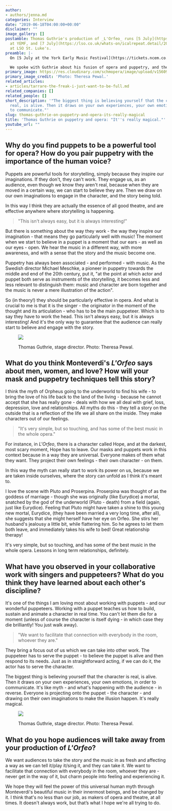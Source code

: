 ```yaml
---
author:
- authors/jenna.md
categories: Interview
date: "2019-06-18T04:00:00+00:00"
disclaimer: ""
image_gallery: []
postamble: Thomas Guthrie's production of _L'Orfeo_ runs [5 July](https://tickets.ncem.co.uk/en-GB/shows/monteverdi's%20l'orfeo/events)
  at YEMF, and [7 July](https://lso.co.uk/whats-on/icalrepeat.detail/2019/07/07/1665/-/i-fagiolini-music-theatre-for-all-l-orfeo.html)
  at LSO St. Luke's.
preamble: |-
  On [5 July at the York Early Music Festival](https://tickets.ncem.co.uk/en-GB/shows/monteverdi's%20l'orfeo/events), and [7 July at LSO St. Luke's](https://lso.co.uk/whats-on/icalrepeat.detail/2019/07/07/1665/-/i-fagiolini-music-theatre-for-all-l-orfeo.html) in London, stage director Thomas Guthrie is set to open his very special production of Monteverdi's _L'Orfeo_. In a partnership with I Fagiolini and Music and Theatre for All, Guthrie's _L'Orfeo_ uses ancient Greek mask and puppetry techniques.

  We spoke with Guthrie about his fusion of opera and puppetry, and the special storytelling power that puppets have.
primary_image: https://res.cloudinary.com/schmopera/image/upload/v1560900169/media/2019/06/sqThomasGuthrie-TheresaPewal.jpg
primary_image_credit: 'Photo: Theresa Pewal.'
related_articles:
- articles/tarrare-the-freak-i-just-want-to-be-full.md
related_companies: []
related_people: []
short_description: '"The biggest thing is believing yourself that the character is
  real, is alive. Then it draws on your own experiences, your own emotions, in order
  to communicate."'
slug: thomas-guthrie-on-puppetry-and-opera-its-really-magical
title: 'Thomas Guthrie on puppetry and opera: "It''s really magical."'
youtube_url: ""
---
```

## Why do you find puppets to be a powerful tool for opera? How do you pair puppetry with the importance of the human voice?

Puppets are powerful tools for storytelling, simply because they inspire our imaginations. If they don't, they can't work. They engage us, as an audience, even though we know they aren't real, because when they are moved in a certain way, we can start to believe they are. Then we draw on our own imaginations to engage in the character, and the story being told. 

In this way I think they are actually the essence of all good theatre, and are effective anywhere where storytelling is happening.

>"This isn't always easy, but it is always interesting!"

But there is something about the way they work - the way they inspire our imagination - that means they go particularly well with music! The moment when we start to believe in a puppet is a moment that our ears - as well as our eyes - open. We hear the music in a different way, with more awareness, and with a sense that the story and the music become one. 

Puppetry has always been associated - and performed - with music. As the Swedish director Michael Meschke, a pioneer in puppetry towards the middle and end of the 20th century, put it, "at the point at which actor and puppet both serve as instruments of the storytelling, it becomes less and less relevant to distinguish them: music and character are born together and the music is never a mere illustration of the action".

So (in theory!) they should be particularly effective in opera. And what is crucial to me is that it is the singer - the originator in the moment of the thought and its articulation - who has to be the main puppeteer. Which is to say they have to work the head. This isn't always easy, but it is always interesting! And it's the only way to guarantee that the audience can really start to believe and engage with the story.

<figure data-type="image">

![](https://res.cloudinary.com/schmopera/image/upload/v1560902166/media/2019/06/ThomasGuthrie6TheresaPewal-1.jpg)

<figcaption>Thomas Guthrie, stage director. Photo: Theresa Pewal.</figcaption>

</figure>

## What do you think Monteverdi's _L'Orfeo_ says about men, women, and love? How will your mask and puppetry techniques tell this story?

I think the myth of Orpheus going to the underworld to find his wife - to bring the love of his life back to the land of the living - because he cannot accept that she has really gone - deals with how we all deal with grief, loss, depression, love and relationships. All myths do this - they tell a story on the outside that is a reflection of the life we all share on the inside. They make characters out of our feelings. 

>"It's very simple, but so touching, and has some of the best music in the whole opera."

For instance, in _L'Orfeo_, there is a character called Hope, and at the darkest, most scary moment, Hope has to leave. Our masks and puppets work in this context because in a way they are universal. Everyone makes of them what they want. They project their own feelings - their own character - on them. 

In this way the myth can really start to work its power on us, because we are taken inside ourselves, where the story can unfold as I think it's meant to. 

I love the scene with Pluto and Proserpina. Proserpina was thought of as the goddess of marriage - though she was originally (like Eurydice) a mortal, snatched by the god of the underworld (Pluto - death) from a field (again, just like Eurydice). Feeling that Pluto might have taken a shine to this young new mortal, Eurydice, (they have been married a very long time, after all), she suggests that she might herself have her eye on Orfeo. She stirs her husband's jealousy a little bit, while flattering him. So he agrees to let them both leave, and immediately takes his wife to bed! Great relationship therapy!

It's very simple, but so touching, and has some of the best music in the whole opera. Lessons in long term relationships, definitely.

## What have you observed in your collaborative work with singers and puppeteers? What do you think they have learned about each other's discipline?

It's one of the things I am loving most about working with puppets - and our wonderful puppeteers. Working with a puppet teaches us how to build, sustain and animate a character in real time. You can't let them die for a moment (unless of course the character is itself dying - in which case they die brilliantly! You just walk away). 

>"We want to facilitate that connection with everybody in the room, whoever they are."

They bring a focus out of us which we can take into other work. The puppeteer has to serve the puppet - to believe the puppet is alive and then respond to its needs. Just as in straightforward acting, if we can do it, the actor has to serve the character. 

The biggest thing is believing yourself that the character is real, is alive. Then it draws on your own experiences, your own emotions, in order to communicate. It's like myth - and what's happening with the audience - in reverse. Everyone is projecting onto the puppet - the character - and drawing on their own imaginations to make the illusion happen. It's really magical.

<figure data-type="image">

![](https://res.cloudinary.com/schmopera/image/upload/v1560902146/media/2019/06/ThomasGuthrie3TheresaPewal.jpg)

<figcaption>Thomas Guthrie, stage director. Photo: Theresa Pewal.</figcaption>

</figure>

## What do you hope audiences will take away from your production of _L'Orfeo_?

We want audiences to take the story and the music in as fresh and affecting a way as we can tell it/play it/sing it, and they can take it. We want to facilitate that connection with everybody in the room, whoever they are - never get in the way of it, but charm people into feeling and experiencing it. 

We hope they will feel the power of this universal human myth through Monteverdi's beautiful music in their innermost beings, and be changed by it. I think that's no less than our job, as makers of opera and theatre, at all times. It doesn't always work, but that’s what I hope we're all trying to do.